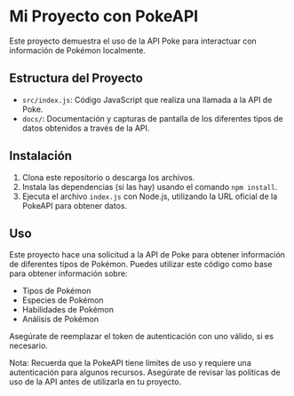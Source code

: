 # Mi Proyecto con PokeAPI

Este proyecto demuestra el uso de la API Poke para interactuar con información de Pokémon localmente.

## Estructura del Proyecto

- `src/index.js`: Código JavaScript que realiza una llamada a la API de Poke.
- `docs/`: Documentación y capturas de pantalla de los diferentes tipos de datos obtenidos a través de la API.

## Instalación

1. Clona este repositorio o descarga los archivos.
2. Instala las dependencias (si las hay) usando el comando `npm install`.
3. Ejecuta el archivo `index.js` con Node.js, utilizando la URL oficial de la PokeAPI para obtener datos.

## Uso

Este proyecto hace una solicitud a la API de Poke para obtener información de diferentes tipos de Pokémon. Puedes utilizar este código como base
para obtener información sobre:

- Tipos de Pokémon
- Especies de Pokémon
- Habilidades de Pokémon
- Análisis de Pokémon

Asegúrate de reemplazar el token de autenticación con uno válido, si es necesario.

Nota: Recuerda que la PokeAPI tiene límites de uso y requiere una autenticación para algunos recursos. Asegúrate de revisar las políticas de uso de
la API antes de utilizarla en tu proyecto.
